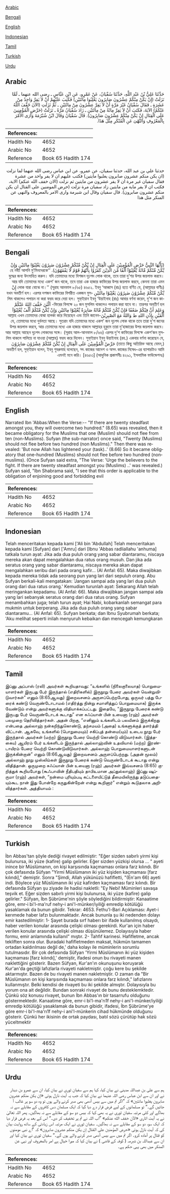 [Arabic](#arabic)

[Bengali](#bengali)

[English](#english)

[Indonesian](#indonesian)

[Tamil](#tamil)

[Turkish](#turkish)

[Urdu](#urdu)

## Arabic


<div dir="rtl" lang="ar" style={{fontSize:'larger',backgroundColor:'#f8f9fa',padding:20}}>
حَدَّثَنَا عَلِيُّ بْنُ عَبْدِ اللَّهِ، حَدَّثَنَا سُفْيَانُ، عَنْ عَمْرٍو، عَنِ ابْنِ عَبَّاسٍ ـ رضى الله عنهما ـ لَمَّا نَزَلَتْ ‏(‏إِنْ يَكُنْ مِنْكُمْ عِشْرُونَ صَابِرُونَ يَغْلِبُوا مِائَتَيْنِ‏)‏ فَكُتِبَ عَلَيْهِمْ أَنْ لاَ يَفِرَّ وَاحِدٌ مِنْ عَشَرَةٍ ـ فَقَالَ سُفْيَانُ غَيْرَ مَرَّةٍ أَنْ لاَ يَفِرَّ عِشْرُونَ مِنْ مِائَتَيْنِ ـ ثُمَّ نَزَلَتِ ‏(‏الآنَ خَفَّفَ اللَّهُ عَنْكُمُ‏)‏ الآيَةَ، فَكَتَبَ أَنْ لاَ يَفِرَّ مِائَةٌ مِنْ مِائَتَيْنِ ـ زَادَ سُفْيَانُ مَرَّةً ـ نَزَلَتْ ‏(‏حَرِّضِ الْمُؤْمِنِينَ عَلَى الْقِتَالِ إِنْ يَكُنْ مِنْكُمْ عِشْرُونَ صَابِرُونَ‏)‏‏.‏ قَالَ سُفْيَانُ وَقَالَ ابْنُ شُبْرُمَةَ وَأُرَى الأَمْرَ بِالْمَعْرُوفِ وَالنَّهْىَ عَنِ الْمُنْكَرِ مِثْلَ هَذَا‏.‏
</div>
<div style={{backgroundColor:'#f8f9fa',padding:20, marginBottom: 10}}><table> <thead> <tr> <th>References:</th> <th></th> </tr> </thead> <tbody><tr><td>Hadith No</td><td>4652</td></tr><tr><td>Arabic No</td><td>4652</td></tr><tr><td>Reference</td><td>Book 65 Hadith 174</td></tr></tbody></table></div>


<div dir="rtl" lang="ar" style={{fontSize:'larger',backgroundColor:'#f8f9fa',padding:20}}>
حدثنا علي بن عبد الله، حدثنا سفيان، عن عمرو، عن ابن عباس رضى الله عنهما لما نزلت (ان يكن منكم عشرون صابرون يغلبوا مايتين) فكتب عليهم ان لا يفر واحد من عشرة فقال سفيان غير مرة ان لا يفر عشرون من مايتين ثم نزلت (الان خفف الله عنكم) الاية، فكتب ان لا يفر ماية من مايتين زاد سفيان مرة نزلت (حرض المومنين على القتال ان يكن منكم عشرون صابرون). قال سفيان وقال ابن شبرمة وارى الامر بالمعروف والنهى عن المنكر مثل هذا
</div>
<div style={{backgroundColor:'#f8f9fa',padding:20, marginBottom: 10}}><table> <thead> <tr> <th>References:</th> <th></th> </tr> </thead> <tbody><tr><td>Hadith No</td><td>4652</td></tr><tr><td>Arabic No</td><td>4652</td></tr><tr><td>Reference</td><td>Book 65 Hadith 174</td></tr></tbody></table></div>

## Bengali


<div dir="rtl" lang="bn" style={{fontSize:'larger',backgroundColor:'#f8f9fa',padding:20}}>
(يٰٓأَيُّهَا النَّبِيُّ حَرِّضِ الْمُؤْمِنِيْنَ عَلَى الْقِتَالِ إِنْ يَّكُنْ مِّنْكُمْ عِشْرُوْنَ صٰبِرُوْنَ يَغْلِبُوْا مِائَتَيْنِ وَإِنْ يَّكُنْ مِّنْكُمْ مِّائَةٌ يَّغْلِبُوْآ أَلْفًا مِّنَ الَّذِيْنَ كَفَرُوْا بِأَنَّهُمْ قَوْمٌ لَّا يَفْقَهُوْنَ). ‘‘হে নবী! আপনি মু’মিনদেরকে যুদ্ধের জন্য উৎসাহিত করুন। যদি তোমাদের মধ্যে বিশজন দৃঢ়পদ লোক থাকে, তবে তারা দু’শর উপর জয়লাভ করবে। আর যদি তোমাদের মধ্যে একশ’ জন থাকে, তবে তারা এক হাজার কাফিরের উপর জয়লাভ করবে, কেননা তারা এমন লোক যারা বোঝে না।’’ (সূরাহ আনফাল ৮/৬৫) ৪৬৫২. ইবনু ‘আব্বাস (রাঃ) হতে বর্ণিত যে, (আল্লাহর বাণীঃ) إِنْ يَّكُنْ مِّنْكُمْ عِشْرُوْنَ صٰبِرُوْنَ يَغْلِبُوْا مِائَتَيْنِ যখন অবতীর্ণ হল। এরপর দশজন কাফিরের বিপরীত একজন মুসলিম থাকলেও পলায়ন না করা ফরয করে দেয়া হল। সুফ্ইয়ান ইবনু ‘উয়াইনাহ (রাঃ) আবার বর্ণনা করেন, দু’শ জন কাফিরের বিপক্ষে ২০ জন মুসলিম থাকলেও পলায়ন করা যাবে না। তারপর অবতীর্ণ হল- اَلْئٰنَ خَفَّفَ اللهُ عَنْكُمْ وَعَلِمَ أَنَّ فِيْكُمْ ضَعْفًا فَإِنْ يَّكُنْ مِّنْكُمْ مِّائَةٌ صَابِرَةٌ يَّغْلِبُوْا مِائَتَيْنِ وَإِنْ يَّكُنْ مِّنْكُمْ أَلْفٌ يَّغْلِبُوْآ أَلْفَيْنِ بِإِذْنِ اللهِ ط وَاللهُ مَعَ الصّٰبِرِيْنَ-আল্লাহ এখন তোমাদের বোঝা হালকা করে দিয়েছেন এবং তিনি জানেন যে, তোমাদের মধ্যে দুর্বলতা আছে। সুতরাং যদি তোমাদের মধ্যে একশ’ জন দৃঢ়পদ লোক থাকে তবে তারা দু’শ জনের উপর জয়লাভ করবে, আর তোমাদের মধ্যে এক হাজার থাকলে আল্লাহর হুকুমে তারা দু’হাজারের উপর জয়লাভ করবে। আর আল্লাহ আছেন দৃঢ়পদ লোকদের সঙ্গে। (সূরাহ আল-আনফাল ৮/৬৬) এরপর দু’শ কাফিরের বিপক্ষে একশ’জন মুসলিম থাকলে পালিয়ে না যাওয়া (আল্লাহ) ফরয করে দিলেন। সুফ্ইয়ান ইবনু উয়াইনাহ (রহ.) একবার বর্ণনা করেছেন যে, (তাতে কিছু অতিরিক্ত আছে যেমন,) حَرِّضْ الْمُؤْمِنِيْنَ عَلَى الْقِتَالِ إِنْ يَّكُنْ مِّنْكُمْ عِشْرُوْنَ صَابِرُوْنَ অবতীর্ণ হল, সুফ্ইয়ান বলেন, ইবনু শুবরুমাহ বলেছেন, সৎ কাজের আদেশ ও অসৎ কাজের নিষেধ-এর ব্যাপারটাও আমি এমনই মনে করি। [৪৬৫৩] (আধুনিক প্রকাশনীঃ ৪২৯১, ইসলামিক ফাউন্ডেশনঃ)
</div>
<div style={{backgroundColor:'#f8f9fa',padding:20, marginBottom: 10}}><table> <thead> <tr> <th>References:</th> <th></th> </tr> </thead> <tbody><tr><td>Hadith No</td><td>4652</td></tr><tr><td>Arabic No</td><td>4652</td></tr><tr><td>Reference</td><td>Book 65 Hadith 174</td></tr></tbody></table></div>

## English


<div dir="ltr" lang="en" style={{fontSize:'larger',backgroundColor:'#f8f9fa',padding:20}}>
Narrated Ibn 'Abbas:When the Verse:-- "If there are twenty steadfast amongst you, they will overcome two hundred." (8.65) was revealed, then it became obligatory for the Muslims that one (Muslim) should not flee from ten (non-Muslims). Sufyan (the sub-narrator) once said, "Twenty (Muslims) should not flee before two hundred (non Muslims)." Then there was revealed: 'But now Allah has lightened your (task)..' (8.66) So it became obligatory that one-hundred (Muslims) should not flee before two hundred (nonmuslims). (Once Sufyan said extra, "The Verse: 'Urge the believers to the fight. If there are twenty steadfast amongst you (Muslims) ..' was revealed.) Sufyan said, "Ibn Shabrama said, "I see that this order is applicable to the obligation of enjoining good and forbidding evil
</div>
<div style={{backgroundColor:'#f8f9fa',padding:20, marginBottom: 10}}><table> <thead> <tr> <th>References:</th> <th></th> </tr> </thead> <tbody><tr><td>Hadith No</td><td>4652</td></tr><tr><td>Arabic No</td><td>4652</td></tr><tr><td>Reference</td><td>Book 65 Hadith 174</td></tr></tbody></table></div>

## Indonesian


<div dir="ltr" lang="id" style={{fontSize:'larger',backgroundColor:'#f8f9fa',padding:20}}>
Telah menceritakan kepada kami ['Ali bin 'Abdullah] Telah menceritakan kepada kami [Sufyan] dari ['Amru] dari [Ibnu 'Abbas radliallahu 'anhuma] tatkala turun ayat: Jika ada dua puluh orang yang sabar diantaramu, niscaya mereka akan dapat mengalahkan dua ratus orang musuh. Dan jika ada seratus orang yang sabar diantaramu, niscaya mereka akan dapat mengalahkan seribu dari pada orang kafir… (Al Anfal: 65). Maka diwajibkan kepada mereka tidak ada seorang pun yang lari dari sepuluh orang. Abu Sufyan berkali-kali mengatakan: 'Jangan sampai ada yang lari dua puluh orang dari dua ratus orang.' Kemudian turunlah ayat: Sekarang Allah telah meringankan kepadamu. (Al Anfal: 66). Maka diwajibkan jangan sampai ada yang lari sebanyak seratus orang dari dua ratus orang. Sufyan menambahkan juga; telah turun ayat; Hai Nabi, kobarkanlah semangat para mukmin untuk berperang. Jika ada dua puluh orang yang sabar diantaramu... (Al Anfal: 65). Sufyan berkata; dan Ibnu Syubrumah berkata; 'Aku melihat seperti inilah menyuruh kebaikan dan mencegah kemungkaran
</div>
<div style={{backgroundColor:'#f8f9fa',padding:20, marginBottom: 10}}><table> <thead> <tr> <th>References:</th> <th></th> </tr> </thead> <tbody><tr><td>Hadith No</td><td>4652</td></tr><tr><td>Arabic No</td><td>4652</td></tr><tr><td>Reference</td><td>Book 65 Hadith 174</td></tr></tbody></table></div>

## Tamil


<div dir="ltr" lang="ta" style={{fontSize:'larger',backgroundColor:'#f8f9fa',padding:20}}>
இப்னு அப்பாஸ் (ரலி) அவர்கள் கூறியதாவது: “உங்களில் (நிலைகுலையாத) பொறுமையாளர்கள் இருபது பேர் இருந்தால் (எதிரிகளில்) இருநூறு பேரை அவர்கள் வென்றுவிடுவார்கள்” எனும் (8:65ஆவது) இறைவசனம் அருளப்பெற்றபோது, ஒருவர் பத்து பேரைக் கண்டு வெருண்டோடாமல் (எதிர்த்து நின்று சமாளித்துப் பொறுமையாக) இருக்க வேண்டும் என்று அவர்களுக்கு விதியாக்கப்பட்டது. இதையே, “இருநூறு பேரைக் கண்டு இருபது பேர் வெருண்டோடக் கூடாது” என சுஃப்யான் பின் உயைனா (ரஹ்) அவர்கள் பலமுறை தெரிவித்தார்கள். அதன் பிறகு, “எனினும் உங்களிடம் பலவீனம் இருக்கிறது என்பதை அல்லாஹ் நன்கறிந்துகொண்டு, தற்சமயம் (அதை) உங்களுக்குத் தளர்த்தி விட்டான். ஆகவே, உங்களில் (பொறுமையும்) சகிப்புத் தன்மை(யும்) உடைய நூறு பேர் இருந்தால் அவர்கள் (மற்ற) இருநூறு பேரை வெற்றி கொண்டு விடுவார்கள். (இத்தகைய) ஆயிரம் பேர் உங்களிடம் இருந்தால் அல்லாஹ்வின் உதவியால் (மற்ற) இரண்டாயிரம் பேரை வெற்றி கொண்டுவிடுவார்கள். அல்லாஹ் பொறுமையாளர்களுடன் இருக்கின்றான்” எனும் (8:66ஆவது) இறைவசனம் அருளப்பெற்றது. (அதன் மூலம்) அல்லாஹ் நூறு முஸ்லிம்கள் இருநூறு பேரைக் கண்டு வெருண்டோடக் கூடாது என்று விதித்தான். ஒருமுறை சுஃப்யான் பின் உயைனா (ரஹ்) அவர்கள் இவ்வசனம் (8:65) குறித்துக் கூறியபோது (கூஃபாவின் நீதிபதியும் தாபிஉமான அப்துல்லாஹ்) இப்னு ஷுப்ருமா (ரஹ்) அவர்கள், “நன்மை புரியும்படி கட்டளையிட்டுத் தீமையிலிருந்து தடுப்பதையும்கூட நான் இது போன்றே கருதுகின்றேன் என்று கூறினார்” என்றும் கூடுதலாக அறிவித்தார்கள். அத்தியாயம் :
</div>
<div style={{backgroundColor:'#f8f9fa',padding:20, marginBottom: 10}}><table> <thead> <tr> <th>References:</th> <th></th> </tr> </thead> <tbody><tr><td>Hadith No</td><td>4652</td></tr><tr><td>Arabic No</td><td>4652</td></tr><tr><td>Reference</td><td>Book 65 Hadith 174</td></tr></tbody></table></div>

## Turkish


<div dir="ltr" lang="tr" style={{fontSize:'larger',backgroundColor:'#f8f9fa',padding:20}}>
İbn Abbas'tan şöyle dediği rivayet edilmiştir: "Eğer sizden sabırlı yirmi kişi bulunursa, iki yüze (kafire) galip gelirler. Eğer sizden yüzkişi olursa ... " ayeti inince bir Müslümanın, on kişi karşısında kaçmaması onlara farz kılındı. Bir çok defasında Süfyan "Yirmi Müslümanın iki yüz kişiden kaçmaması [farz kılındı]," demiştir. Sonra "Şimdi, Allah yükünüzü hafifletti, "(En'am 66) ayeti indi. Böylece yüz Müslümanın iki yüz kafirden kaçmaması farz kılındı. Bir defasında Süfyan şu ziyade ile hadisi nakletli: "Ey Nebi! Müminleri savaşa teşvik et. Eğer sizden sabırlı yirmi kişi bulunursa, iki yüze (kafire) galip gelirler." Süfyan, İbn Şübrüme'nin şöyle söylediğini bildirmiştir: Kanaatime göre, emr-i bi'l-ma'ruf nehy-i ani'l-münker/iyiliği emredip kötülüğü yasaklamak da bunun gibidir. Tekrar: 4653. Fethu'l-Bari Açıklaması: Ayet-i kerımede haber lafzı bulunmaktadır. Ancak bununla şu iki nedenden dolayı emir kastedilmiştir: 1- Şayet burada sırf haberı bir ifade kullanılmış olsaydı, haber verilen konular arasında çelişki olması gerekirdi. Kur'an için haber verilen konular arasında çelişki olması düşünülemez. Dolayısıyla haber formu, emir anlamında kullanıl" mıştır. 2- Tahfıf karinesi. Hafifletme, ancak tekliften sonra olur. Buradaki hafifletmeden maksat, hükmün tamamen ortadan kaldırılması değil de,' daha kolayı ile müminlerin sorumlu tutulmasıdır. Bir çok defasında Süfyan 'Yirmi Müslümanın iki yüz kişiden kaçmaması [farz kılındı],' demiştir, ifadesi onun bu rivayeti manen naklettiğini gösterir. Bazen Süfyan, Kur'an'ın okunuşunu koruyarak Kur'an'da geçtiği lafızlarla rivayeti nakletmiştir. çoğu kere bu şekilde aktarmıştır. Bazen de bu rivayeti manen nakletmiştir. O zaman da "Bir Müslümanın on kişi karşısında kaçmaması onlara farz kılındı," lafızlarını kullanmıştır. Belki kendisi de rivayeti bu iki şekilde almıştır. Dolayısıyla bu yorum ona ait değildir. Bundan sonraki rivayet de bunu desteklemktedir. Çünkü söz konusu rivayet, bunun İbn Abbas'ın bir tasarrufu olduğunu göstermektedir. Kanaatime göre, emr-i bi'l-ma'rı1f nehy-i ani'l-münker/iyiliği emredip kötülüğü yasaklamak da bunun gibidir, ifadesi, İbn Şübrüme'ye göre emr-i bi'l-ma'rı1f nehy-i ani'l-münkerin cihad hükmünde olduğunu gösterir. Çünkü her ikisinin de ortak paydası, batıl sözü çürütüp hak sözü yüceltmektir
</div>
<div style={{backgroundColor:'#f8f9fa',padding:20, marginBottom: 10}}><table> <thead> <tr> <th>References:</th> <th></th> </tr> </thead> <tbody><tr><td>Hadith No</td><td>4652</td></tr><tr><td>Arabic No</td><td>4652</td></tr><tr><td>Reference</td><td>Book 65 Hadith 174</td></tr></tbody></table></div>

## Urdu


<div dir="rtl" lang="ur" style={{fontSize:'larger',backgroundColor:'#f8f9fa',padding:20}}>
ہم سے علی بن عبداللہ مدینی نے بیان کیا، کہا ہم سے سفیان ثوری نے بیان کیا، ان سے عمرو بن دینار نے اور ان سے ابن عباس رضی اللہ عنہما نے بیان کیا کہ جب یہ آیت نازل ہوئی «إن يكن منكم عشرون صابرون يغلبوا مائتين‏» کہ ”اگر تم میں سے بیس آدمی بھی صبر کرنے والے ہوں تو وہ دو سو پر غالب آ جائیں گے۔“ تو مسلمانوں کے لیے فرض قرار دے دیا گیا کہ ایک مسلمان دس کافروں کے مقابلے سے نہ بھاگے اور کئی مرتبہ سفیان ثوری نے یہ بھی کہا کہ بیس دو سو کے مقابلے سے نہ بھاگیں۔ پھر اللہ تعالیٰ نے یہ آیت اتاری «الآن خفف الله عنكم‏» ”اب اللہ نے تم پر تخفیف کر دی۔“ اس کے بعد یہ فرض قرار دیا کہ ایک سو، دو سو کے مقابلے سے نہ بھاگیں۔ سفیان ثوری نے ایک مرتبہ اس زیادتی کے ساتھ روایت بیان کی کہ آیت نازل ہوئی «حرض المؤمنين على القتال إن يكن منكم عشرون صابرون‏» کہ ”اے نبی مومنوں کو قتال پر آمادہ کرو۔ اگر تم میں سے بیس آدمی صبر کرنے والے ہوں گے۔“ سفیان ثوری نے بیان کیا اور ان سے عبداللہ بن شبرمہ ( کوفہ کے قاضی ) نے بیان کیا کہ میرا خیال ہے امر بالمعروف اور نہی عن المنکر میں بھی یہی حکم ہے۔
</div>
<div style={{backgroundColor:'#f8f9fa',padding:20, marginBottom: 10}}><table> <thead> <tr> <th>References:</th> <th></th> </tr> </thead> <tbody><tr><td>Hadith No</td><td>4652</td></tr><tr><td>Arabic No</td><td>4652</td></tr><tr><td>Reference</td><td>Book 65 Hadith 174</td></tr></tbody></table></div>